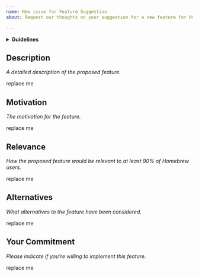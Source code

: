 ```yaml
---
name: New issue for Feature Suggestion
about: Request our thoughts on your suggestion for a new feature for Homebrew.

---
```


<details>
<summary><strong>Guidelines</strong></summary>
Thank you for making a feature suggestion! :heart:

**Please fill out all the sections below with the relevant information.**

We will review your suggestion and let you know our decision as soon as we can.
Note, that:

- proposed feature must be relevant to at least 90% of Homebrew users.
- we will close this issue unless maintainers actively plan on working
  on it or making it `help wanted`.

Homebrew is a non-profit project run entirely by unpaid volunteers.
We, therefore, reserve the right to close your issue without comment if you
delete, do not read, or do not fill out the issue each section below and provide
_**all** information requested_. If you repeatedly fail to fill out the issue template,
you will be blocked from ever submitting issues to Homebrew.

Thank you for your understanding,<br>
\- Homebrew maintainers
</details>


## Description
_A detailed description of the proposed feature._

replace me


## Motivation
_The motivation for the feature._

replace me


## Relevance
_How the proposed feature would be relevant to at least 90% of Homebrew users._

replace me


## Alternatives
_What alternatives to the feature have been considered._

replace me


## Your Commitment
_Please indicate if you're willing to implement this feature._

replace me
